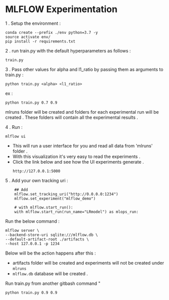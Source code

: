 # MLFLOW Experimentation

1 . Setup the environment :

```
conda create --prefix ./env python=3.7 -y
source activate env/
pip install -r requirements.txt
```

2 . run train.py with the default hyperparameters as follows :

```
train.py
```

3 . Pass other values for alpha and l1_ratio by passing them as arguments to train.py :

```
python train.py <alpha> <l1_ratio>
```
ex :
```
python train.py 0.7 0.9
```

mlruns folder will be created and folders for each experimental run will be created .
These folders will contain all the experimental results .

4 . Run : 
```
mlflow ui
```
* This will run a user interface for you and read all data from 'mlruns' folder .
* With this visualization it's very easy to read the experiments .
* Click the link below and see how the UI experiments generate .
    ```
    http://127.0.0.1:5000
    ```

5 . Add your own tracking uri :
```
    ## Add
    mlflow.set_tracking_uri("http://0.0.0.0:1234")
    mlflow.set_experiment("mlflow_demo")

    # with mlflow.start_run():
    with mlflow.start_run(run_name="LRmodel") as mlops_run:
```        

Run the below command :

```
mlflow server \
--backend-store-uri sqlite:///mlflow.db \
--default-artifact-root ./artifacts \
--host 127.0.0.1 -p 1234
```

Below will be the action happens after this :
* artifacts folder will be created and experiments will not be created under ```mlruns```
* ```mlflow.db``` database will be created .

Run train.py from another gitbash command "
```
python train.py 0.9 0.9
```
